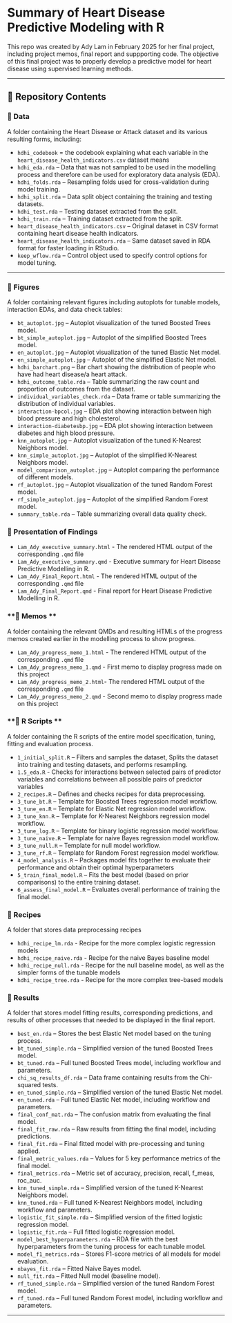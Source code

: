 # **Summary of Heart Disease Predictive Modeling with R**  

This repo was created by Ady Lam in February 2025 for her final project, including project memos, final report and suppporting code. The objective of this final project was to properly develop a predictive model for heart disease using supervised learning methods.

---

## **📂 Repository Contents**  

### **🔹 Data**
A folder containing the Heart Disease or Attack dataset and its various resulting forms, including:

- `hdhi_codebook` = the codebook explaining what each variable in the `heart_disease_health_indicators.csv` dataset means
- `hdhi_eda.rda` – Data that was not sampled to be used in the modelling process and therefore can be used for exploratory data analysis (EDA).  
- `hdhi_folds.rda` – Resampling folds used for cross-validation during model training.  
- `hdhi_split.rda` – Data split object containing the training and testing datasets.  
- `hdhi_test.rda` – Testing dataset extracted from the split.  
- `hdhi_train.rda` – Training dataset extracted from the split.  
- `heart_disease_health_indicators.csv` – Original dataset in CSV format containing heart disease health indicators.  
- `heart_disease_health_indicators.rda` – Same dataset saved in RDA format for faster loading in RStudio.  
- `keep_wflow.rda` – Control object used to specify control options for model tuning.  

---

### **🔹 Figures**
A folder containing relevant figures including autoplots for tunable models, interaction EDAs, and data check tables:

- `bt_autoplot.jpg` – Autoplot visualization of the tuned Boosted Trees model.  
- `bt_simple_autoplot.jpg` – Autoplot of the simplified Boosted Trees model.  
- `en_autoplot.jpg` – Autoplot visualization of the tuned Elastic Net model.  
- `en_simple_autoplot.jpg` – Autoplot of the simplified Elastic Net model.  
- `hdhi_barchart.png` – Bar chart showing the distribution of people who have had heart disease/a heart attack.  
- `hdhi_outcome_table.rda` – Table summarizing the raw count and proportion of outcomes from the dataset.  
- `individual_variables_check.rda` – Data frame or table summarizing the distribution of individual variables.  
- `interaction-bpcol.jpg` – EDA plot showing interaction between high blood pressure and high cholesterol.  
- `interaction-diabetesbp.jpg` – EDA plot showing interaction between diabetes and high blood pressure.  
- `knn_autoplot.jpg` – Autoplot visualization of the tuned K-Nearest Neighbors model.  
- `knn_simple_autoplot.jpg` – Autoplot of the simplified K-Nearest Neighbors model.  
- `model_comparison_autoplot.jpg` – Autoplot comparing the performance of different models.  
- `rf_autoplot.jpg` – Autoplot visualization of the tuned Random Forest model.  
- `rf_simple_autoplot.jpg` – Autoplot of the simplified Random Forest model.  
- `summary_table.rda` – Table summarizing overall data quality check.  


### **🔹 Presentation of Findings**
- `Lam_Ady_executive_summary.html` - The rendered  HTML output of the corresponding `.qmd` file
- `Lam_Ady_executive_summary.qmd` - Executive summary for Heart Disease Predictive Modelling in R.  
- `Lam_Ady_Final_Report.html` - The rendered  HTML output of the corresponding `.qmd` file
- `Lam_Ady_Final_Report.qmd` - Final report for Heart Disease Predictive Modelling in R.  


### **🔹 Memos **
A folder containing the relevant QMDs and resulting HTMLs of the progress memos created earlier in the modelling process to show progress.

- `Lam_Ady_progress_memo_1.html` - The rendered  HTML output of the corresponding `.qmd` file
- `Lam_Ady_progress_memo_1.qmd` - First memo to display progress made on this project
- `Lam_Ady_progress_memo_2.html`- The rendered  HTML output of the corresponding `.qmd` file
- `Lam_Ady_progress_memo_2.qmd` - Second memo to display progress made on this project


### **🔹 R Scripts **
A folder containing the R scripts of the entire model specification, tuning, fitting and evaluation process.

- `1_initial_split.R` – Filters and samples the dataset, Splits the dataset into training and testing datasets, and performs resampling.  
- `1.5_eda.R` - Checks for interactions between selected pairs of predictor variables and correlations between all possible pairs of predictor variables
- `2_recipes.R` – Defines and checks recipes for data preprocessing.  
- `3_tune_bt.R` – Template for Boosted Trees regression model workflow.  
- `3_tune_en.R` – Template for Elastic Net regression model workflow. 
- `3_tune_knn.R` – Template for K-Nearest Neighbors regression model workflow. 
- `3_tune_log.R` – Template for binary logistic regression model workflow.  
- `3_tune_naive.R` – Template for naive Bayes regression model workflow.  
- `3_tune_null.R` – Template for null model workflow.  
- `3_tune_rf.R` – Template for Random Forest regression model workflow.  
- `4_model_analysis.R` – Packages model fits together to evaluate their performance and obtain their optimal hyperparameters
- `5_train_final_model.R` – Fits the best model (based on prior comparisons) to the entire training dataset. 
- `6_assess_final_model.R` – Evaluates overall performance of training the final model.

### **🔹 Recipes**
A folder that stores data preprocessing recipes
- `hdhi_recipe_lm.rda` - Recipe for the more complex logistic regression models 
- `hdhi_recipe_naive.rda` - Recipe for the naive Bayes baseline model
- `hdhi_recipe_null.rda` - Recipe for the null baseline model, as well as the simpler forms of the tunable models 
- `hdhi_recipe_tree.rda` - Recipe for the more complex tree-based models


### **🔹 Results**
A folder that stores model fitting results, corresponding predictions, and results of other processes that needed to be displayed in the final report.  

- `best_en.rda` – Stores the best Elastic Net model based on the tuning process.  
- `bt_tuned_simple.rda` – Simplified version of the tuned Boosted Trees model.  
- `bt_tuned.rda` – Full tuned Boosted Trees model, including workflow and parameters.  
- `chi_sq_results_df.rda` – Data frame containing results from the Chi-squared tests.  
- `en_tuned_simple.rda` – Simplified version of the tuned Elastic Net model.  
- `en_tuned.rda` – Full tuned Elastic Net model, including workflow and parameters.  
- `final_conf_mat.rda` – The confusion matrix from evaluating the final model.  
- `final_fit_raw.rda` – Raw results from fitting the final model, including predictions.  
- `final_fit.rda` – Final fitted model with pre-processing and tuning applied.  
- `final_metric_values.rda` – Values for 5 key performance metrics of the final model.  
- `final_metrics.rda` – Metric set of accuracy, precision, recall, f_meas, roc_auc.  
- `knn_tuned_simple.rda` – Simplified version of the tuned K-Nearest Neighbors model.  
- `knn_tuned.rda` – Full tuned K-Nearest Neighbors model, including workflow and parameters.  
- `logistic_fit_simple.rda` – Simplified version of the fitted logistic regression model.  
- `logistic_fit.rda` – Full fitted logistic regression model.  
- `model_best_hyperparameters.rda` – RDA file with the best hyperparameters from the tuning process for each tunable model.  
- `model_f1_metrics.rda` – Stores F1-score metrics of all models for model evaluation.  
- `nbayes_fit.rda` – Fitted Naive Bayes model.  
- `null_fit.rda` – Fitted Null model (baseline model).  
- `rf_tuned_simple.rda` – Simplified version of the tuned Random Forest model.  
- `rf_tuned.rda` – Full tuned Random Forest model, including workflow and parameters.  



---


